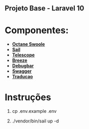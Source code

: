 ## Projeto Base - Laravel 10

# Componentes:

- **[Octane Swoole](https://laravel.com/docs/10.x/octane)**
- **[Sail](https://laravel.com/docs/10.x/sail)**
- **[Telescope](https://laravel.com/docs/10.x/telescope)**
- **[Breeze](https://laravel.com/docs/10.x/starter-kits#breeze-and-next)**
- **[Debugbar](https://github.com/barryvdh/laravel-debugbar)**
- **[Swagger](https://github.com/darkaonline/l5-swagger)**
- **[Traducao](https://github.com/lucascudo/laravel-pt-BR-localization)**


# Instruções

1) cp .env.example .env

2) ./vendor/bin/sail up -d

